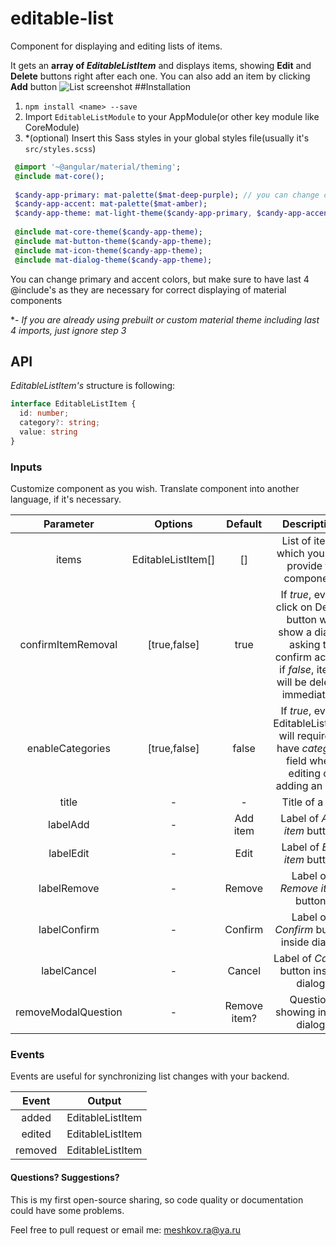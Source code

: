 # editable-list
Component for displaying and editing lists of items.

It gets an **array of *EditableListItem*** and displays items, showing **Edit** and **Delete** buttons right after each one.
You can also add an item by clicking **Add** button
![List screenshot](https://i.imgur.com/U34GS46.png)
##Installation
1) ```npm install <name> --save```  
2) Import ```EditableListModule``` to your AppModule(or other key module like CoreModule)
3) *(optional) Insert this Sass styles in your global styles file(usually it's ```src/styles.scss```)    
```sass
 @import '~@angular/material/theming';
 @include mat-core();
 
 $candy-app-primary: mat-palette($mat-deep-purple); // you can change color
 $candy-app-accent: mat-palette($mat-amber);
 $candy-app-theme: mat-light-theme($candy-app-primary, $candy-app-accent);
 
 @include mat-core-theme($candy-app-theme);
 @include mat-button-theme($candy-app-theme);
 @include mat-icon-theme($candy-app-theme);
 @include mat-dialog-theme($candy-app-theme);
 ```
 You can change primary and accent colors, but make sure to have last 4 @include's as they are necessary for correct displaying of material components
 
 *- *If you are already using prebuilt or custom material theme including last 4 imports, just ignore step 3*


## API
*EditableListItem's* structure is following:
```typescript
interface EditableListItem {
  id: number;
  category?: string;
  value: string
} 
```
### Inputs
Customize component as you wish. Translate component into another language, if it's necessary.

| Parameter | Options | Default | Description
| :---: | :---: | :---: | :---:
| items | EditableListItem[]| []|List of items which you can provide to component
| confirmItemRemoval | [true,false] | true | If *true*, every click on Delete button will show a dialog asking to confirm action,  if  *false*, items will be deleted immediately
| enableCategories | [true,false] | false | If *true*, every EditableListItem will require to have *category* field when editing or adding an item
| title | - | - | Title of a list
| labelAdd| - | Add item | Label of *Add item* button
| labelEdit | - | Edit |Label of *Edit item* button
| labelRemove | - | Remove |Label of *Remove item* button
| labelConfirm | - | Confirm | Label of *Confirm* button inside dialog
| labelCancel | - | Cancel |Label of *Cancel* button inside dialog
| removeModalQuestion | - | Remove item? | Question showing inside dialog

### Events
Events are useful for synchronizing list changes with your backend.

| Event | Output   |
| :---: | :---:  |
| added | EditableListItem |
| edited | EditableListItem |
| removed | EditableListItem |

#### Questions? Suggestions?
This is my first open-source sharing, so code quality or documentation could have some problems.

Feel free to pull request or email me: meshkov.ra@ya.ru


